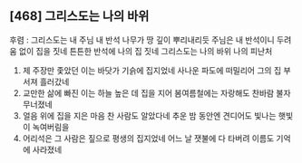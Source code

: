 ## [468] 그리스도는 나의 바위

후렴 : 그리스도는 내 주님 내 반석 나무가 땅 깊이 뿌리내리듯 주님은 내 반석이니 두려움 없이 집을 짓네 튼튼한 반석에 나의 집 짓네 그리스도는 나의 바위 나의 피난처   
  
1) 제 주장만 좇았던 이는 바닷가 기슭에 집지었네 사나운 파도에 떠밀리어 그의 집 부서져 흘러갔네   
2) 교만한 삶에 빠진 이는 하늘 높은 데 집을 지어 봄여름철에는 자랑해도 찬바람 불자 무너졌네  
3) 얼음 위에 집을 지은 마음 찬 사람도 알았다네 추운 밤 동안엔 견디어도 빛나는 햇빛이 녹여버림을  
4) 어리석은 그 사람은 짚으로 평생의 집지었네 어느 날 잿불에 다 타버려 이름도 기억에 사라졌네
